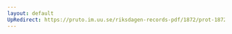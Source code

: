 ```yaml
---
layout: default
UpRedirect: https://pruto.im.uu.se/riksdagen-records-pdf/1872/prot-1872--fk--322/prot-1872--fk--322_003.pdf
---
```

